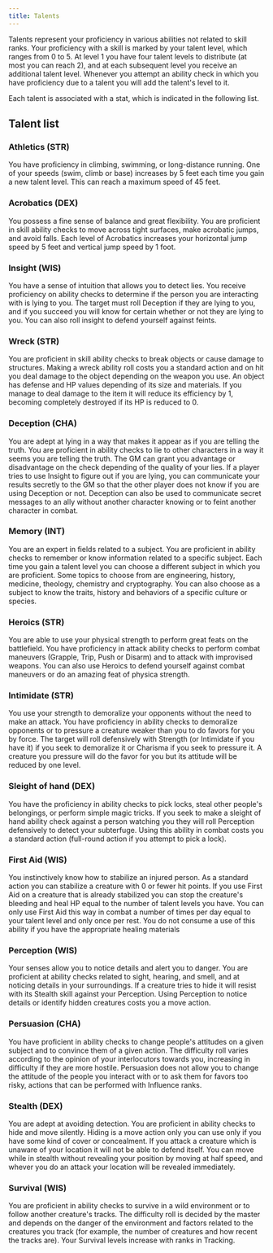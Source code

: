 ```yaml
---
title: Talents
---
```


Talents represent your proficiency in various abilities not related to skill ranks. Your proficiency with a skill is marked by your talent level, which ranges from 0 to 5. At level 1 you have four talent levels to distribute (at most you can reach 2), and at each subsequent level you receive an additional talent level. Whenever you attempt an ability check in which you have proficiency due to a talent you will add the talent's level to it.

Each talent is associated with a stat, which is indicated in the following list.

## Talent list

### Athletics (STR)

You have proficiency in climbing, swimming, or long-distance running. One of your speeds (swim, climb or base) increases by 5 feet each time you gain a new talent level. This can reach a maximum speed of 45 feet.

### Acrobatics (DEX)

You possess a fine sense of balance and great flexibility. You are proficient in skill ability checks to move across tight surfaces, make acrobatic jumps, and avoid falls. Each level of Acrobatics increases your horizontal jump speed by 5 feet and vertical jump speed by 1 foot.

### Insight (WIS)

You have a sense of intuition that allows you to detect lies. You receive proficiency on ability checks to determine if the person you are interacting with is lying to you. The target must roll Deception if they are lying to you, and if you succeed you will know for certain whether or not they are lying to you. You can also roll insight to defend yourself against feints.

### Wreck (STR)

You are proficient in skill ability checks to break objects or cause damage to structures. Making a wreck ability roll costs you a standard action and on hit you deal damage to the object depending on the weapon you use. An object has defense and HP values depending of its size and materials. If you manage to deal damage to the item it will reduce its efficiency by 1, becoming completely destroyed if its HP is reduced to 0. 

### Deception (CHA)

You are adept at lying in a way that makes it appear as if you are telling the truth. You are proficient in ability checks to lie to other characters in a way it seems you are telling the truth. The GM can grant you advantage or disadvantage on the check depending of the quality of your lies. If a player tries to use Insight to figure out if you are lying, you can communicate your results secretly to the GM so that the other player does not know if you are using Deception or not. Deception can also be used to communicate secret messages to an ally without another character knowing or to feint another character in combat.

### Memory (INT)

You are an expert in fields related to a subject. You are proficient in ability checks to remember or know information related to a specific subject. Each time you gain a talent level you can choose a different subject in which you are proficient. Some topics to choose from are engineering, history, medicine, theology, chemistry and cryptography. You can also choose as a subject to know the traits, history and behaviors of a specific culture or species.

### Heroics (STR)

You are able to use your physical strength to perform great feats on the battlefield. You have proficiency in attack ability checks to perform combat maneuvers (Grapple, Trip, Push or Disarm) and to attack with improvised weapons. You can also use Heroics to defend yourself against combat maneuvers or do an amazing feat of physica strength.

### Intimidate (STR)

You use your strength to demoralize your opponents without the need to make an attack. You have proficiency in ability checks to demoralize opponents or to pressure a creature weaker than you to do favors for you by force. The target will roll defensively with Strength (or Intimidate if you have it) if you seek to demoralize it or Charisma if you seek to pressure it. A creature you pressure will do the favor for you but its attitude will be reduced by one level.

### Sleight of hand (DEX)

You have the proficiency in ability checks to pick locks, steal other people's belongings, or perform simple magic tricks. If you seek to make a sleight of hand ability check against a person watching you they will roll Perception defensively to detect your subterfuge. Using this ability in combat costs you a standard action (full-round action if you attempt to pick a lock).

### First Aid (WIS)

You instinctively know how to stabilize an injured person. As a standard action you can stabilize a creature with 0 or fewer hit points. If you use First Aid on a creature that is already stabilized you can stop the creature's bleeding and heal HP equal to the number of talent levels you have. You can only use First Aid this way in combat a number of times per day equal to your talent level and only once per rest. You do not consume a use of this ability if you have the appropriate healing materials

### Perception (WIS)

Your senses allow you to notice details and alert you to danger. You are proficient at ability checks related to sight, hearing, and smell, and at noticing details in your surroundings. If a creature tries to hide it will resist with its Stealth skill against your Perception. Using Perception to notice details or identify hidden creatures costs you a move action.

### Persuasion (CHA)

You have proficient in ability checks to change people's attitudes on a given subject and to convince them of a given action. The difficulty roll varies according to the opinion of your interlocutors towards you, increasing in difficulty if they are more hostile. Persuasion does not allow you to change the attitude of the people you interact with or to ask them for favors too risky, actions that can be performed with Influence ranks.

### Stealth (DEX)

You are adept at avoiding detection. You are proficient in ability checks to hide and move silently. Hiding is a move action only you can use only if you have some kind of cover or concealment. If you attack a creature which is unaware of your location it will not be able to defend itself. You can move while in stealth without revealing your position by moving at half speed, and whever you do an attack your location will be revealed immediately.

### Survival (WIS)

You are proficient in ability checks to survive in a wild environment or to follow another creature's tracks. The difficulty roll is decided by the master and depends on the danger of the environment and factors related to the creatures you track (for example, the number of creatures and how recent the tracks are). Your Survival levels increase with ranks in Tracking.